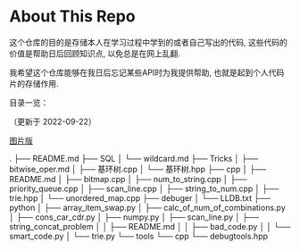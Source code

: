# About This Repo

这个仓库的目的是存储本人在学习过程中学到的或者自己写出的代码, 这些代码的价值是帮助日后回顾知识点, 以免总是在网上乱翻.

我希望这个仓库能够在我日后忘记某些API时为我提供帮助, 也就是起到个人代码片的存储作用.

目录一览：

（更新于 2022-09-22）

[图片版](./imgs/Snipaste_2022-09-22_23-04-20.png)

.
├── README.md
├── SQL
│   └── wildcard.md
├── Tricks
│   ├── bitwise_oper.md
│   ├── 基环树.cpp
│   └── 基环树.hpp
├── cpp
│   ├── README.md
│   ├── bitmap.cpp
│   ├── num_to_string.cpp
│   ├── priority_queue.cpp
│   ├── scan_line.cpp
│   ├── string_to_num.cpp
│   ├── trie.hpp
│   └── unordered_map.cpp
├── debuger
│   └── LLDB.txt
├── python
│   ├── array_item_swap.py
│   ├── calc_of_num_of_combinations.py
│   ├── cons_car_cdr.py
│   ├── numpy.py
│   ├── scan_line.py
│   ├── string_concat_problem
│   │   ├── README.md
│   │   ├── bad_code.py
│   │   └── smart_code.py
│   └── trie.py
└── tools
    └── cpp
        └── debugtools.hpp

